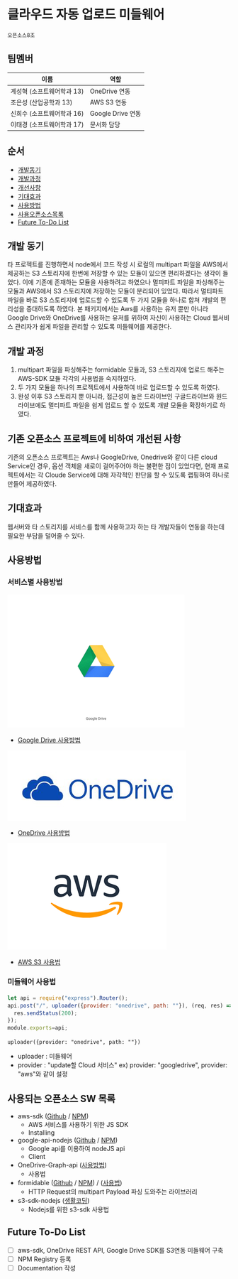 # 클라우드 자동 업로드 미들웨어
`오픈소스8조`
## 팀멤버
이름 | 역할
---|---
계성혁 (소프트웨어학과 13) | OneDrive 연동
조은성 (산업공학과 13) | AWS S3 연동
신희수 (소프트웨어학과 16) | Google Drive 연동
이태경 (소프트웨어학과 17) | 문서화 담당

## 순서
- [개발동기](#개발-동기)
- [개발과정](#개발-과정)
- [개선사항](#기존-오픈소스-프로젝트에-비하여-개선된-사항)
- [기대효과](#기대효과)
- [사용방법](#사용방법)
- [사용오픈소스목록](#사용되는-오픈소스-SW-목록)
- [Future To-Do List](#Future-To-Do-List)

## 개발 동기
타 프로젝트를 진행하면서 node에서 코드 작성 시 로컬의 multipart 파일을 AWS에서 제공하는 S3 스토리지에 한번에 저장할 수 있는 모듈이 있으면 편리하겠다는 생각이 들었다.
이에 기존에 존재하는 모듈을 사용하려고 하였으나 멀피파트 파일을 파싱해주는 모듈과 AWS에서 S3 스토리지에 저장하는 모듈이 분리되어 있었다.
따라서 멀티파트 파일을 바로 S3 스토리지에 업로드할 수 있도록 두 가지 모듈을 하나로 합쳐 개발의 편리성을 증대하도록 하였다.
본 패키지에서는 Aws를 사용하는 유저 뿐만 아니라 Google Drive와 OneDrive를 사용하는 유저를 위하여 자신이 사용하는 Cloud 웹서비스 관리자가 쉽게 파일을 관리할 수 있도록 미들웨어를 제공한다.

## 개발 과정
  1. multipart 파일을 파싱해주는 formidable 모듈과, S3 스토리지에 업로드 해주는 AWS-SDK 모듈 각각의 사용법을 숙지하였다.
  2. 두 가지 모듈을 하나의 프로젝트에서 사용하여 바로 업로드할 수 있도록 하였다.
  3. 완성 이후 S3 스토리지 뿐 아니라, 접근성이 높은 드라이브인 구글드라이브와 원드라이브에도 멀티파트 파일을 쉽게 업로드 할 수 있도록 개발 모듈을 확장하기로 하였다.

## 기존 오픈소스 프로젝트에 비하여 개선된 사항
 기존의 오픈소스 프로젝트는 Aws나 GoogleDrive, Onedrive와 같이 다른 cloud Service인 경우, 옵션 객체을 새로이 걸어주어야 하는 불편한 점이 있었다면, 현재 프로젝트에서는 각 Cloude Service에 대해 자각적인 판단을 할 수 있도록 랩핑하여 하나로 만들어 제공하였다.

## 기대효과
웹서버와 타 스토리지를 서비스를 함께 사용하고자 하는 타 개발자들이 연동을 하는데 필요한 부담을 덜어줄 수 있다. 

## 사용방법
### 서비스별 사용방법
![googledrive](/images/googledrivelogo.gif)
* [Google Drive 사용방법](/docs/google-drive.md)

![onedrive](/images/onedrive.jpg)
* [OneDrive 사용방법]()

![AWS](/images/awslogo.gif)
* [AWS S3 사용법](/docs/s3.md)


### 미들웨어 사용법
```js
let api = require("express").Router();
api.post("/", uploader({provider: "onedrive", path: ""}), (req, res) => {
  res.sendStatus(200);
});
module.exports=api;
```
`uploader({provider: "onedrive", path: ""})` 
- uploader : 미들웨어
- provider : "update할 Cloud 서비스" 
  ex) provider: "googledrive", provider: "aws"와 같이 설정

## 사용되는 오픈소스 SW 목록
* aws-sdk ([Github](https://github.com/aws/aws-sdk-js) / [NPM](https://www.npmjs.com/package/aws-sdk))
    * AWS 서비스를 사용하기 위한 JS SDK
    * Installing
* google-api-nodejs ([Github](https://github.com/googleapis/google-api-nodejs-client/tree/master/samples/drive) / [NPM](https://www.npmjs.com/package/googleapis))
    * Google api를 이용하여 nodeJS api
    * Client
* OneDrive-Graph-api ([사용방법](https://www.evernote.com/l/AUDufYzQX7NOVJymel7-gw49_mkbKUWdy10))
    * 사용법
* formidable ([Github](https://github.com/felixge/node-formidable) /  [NPM](https://www.npmjs.com/package/formidable)) / ([사용법]())
    * HTTP Request의 multipart Payload 파싱 도와주는 라이브러리
* s3-sdk-nodejs ([생활코딩](https://opentutorials.org/course/2717/11797))
    * Nodejs를 위한 s3-sdk 사용법

## Future To-Do List
* [ ] aws-sdk, OneDrive REST API, Google Drive SDK를 S3연동 미들웨어 구축
* [ ] NPM Registry 등록
* [ ] Documentation 작성
